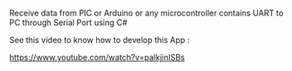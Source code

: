 Receive data from PIC or Arduino or any microcontroller contains UART to PC through Serial Port using C#

See this video to know how to develop this App :

https://www.youtube.com/watch?v=palkjinISBs


